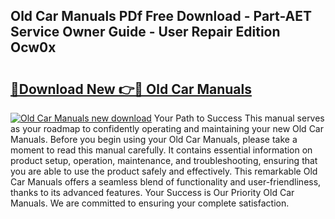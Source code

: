 ## Old Car Manuals PDf Free Download - Part-AET Service Owner Guide - User Repair Edition Ocw0x

# <h2><a href="http://cf12913.oget.top/?id=Old+Car+Manuals">🔗Download New 👉🔴 Old Car Manuals</a></h2>

[![Old Car Manuals new download](https://i.imgur.com/5g1atiW.png)](http://cf12913.oget.top/?id=Old+Car+Manuals)
Your Path to Success This manual serves as your roadmap to confidently operating and maintaining your new Old Car Manuals. Before you begin using your Old Car Manuals, please take a moment to read this manual carefully. It contains essential information on product setup, operation, maintenance, and troubleshooting, ensuring that you are able to use the product safely and effectively. This remarkable Old Car Manuals offers a seamless blend of functionality and user-friendliness, thanks to its advanced features. Your Success is Our Priority Old Car Manuals. We are committed to ensuring your complete satisfaction.
